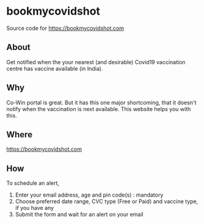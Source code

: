 # bookmycovidshot
Source code for https://bookmycovidshot.com

## About
Get notified when the your nearest (and desirable) Covid19 vaccination
centre has vaccine available (in India). 

## Why
Co-Win portal is great.  But it has this one major shortcoming, that it
doesn't notify when the vaccination is next available.  This website helps
you with this.

## Where
https://bookmycovidshot.com

## How
To schedule an alert,

 1. Enter your email address, age and pin code(s) : mandatory
 1. Choose preferred date range, CVC type (Free or Paid) and vaccine type, if you have any
 1. Submit the form and wait for an alert on your email



